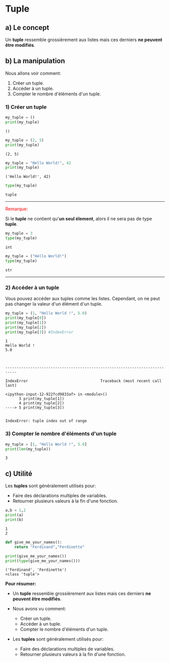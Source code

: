 
# Tuple

## a) Le concept

Un __tuple__ ressemble grossièrement aux listes mais ces derniers __ne peuvent être modifiés__. 

## b) La manipulation

Nous allons voir comment:
    
1. Créer un tuple.
2. Accéder à un tuple.
3. Compter le nombre d'éléments d'un tuple.

### 1) Créer un tuple


```python
my_tuple = ()
print(my_tuple)
```

    ()



```python
my_tuple = (2, 5)
print(my_tuple)
```

    (2, 5)



```python
my_tuple = "Hello World!", 42
print(my_tuple)
```

    ('Hello World!', 42)



```python
type(my_tuple)
```




    tuple



---

<font color = 'red'> Remarque: </font>

Si le __tuple__ ne contient qu'__un seul élement__, alors il ne sera pas de type __tuple__.


```python
my_tuple = 3
type(my_tuple)
```




    int




```python
my_tuple = ("Hello World!")
type(my_tuple)
```




    str



---

### 2) Accéder à un tuple

Vous pouvez accéder aux tuples comme les listes. Cependant, on ne peut pas changer la valeur d'un élément d'un tuple.


```python
my_tuple = (1, "Hello World !", 5.0)
print(my_tuple[0])
print(my_tuple[1])
print(my_tuple[2])
print(my_tuple[3]) #IndexError
```

    1
    Hello World !
    5.0



    ---------------------------------------------------------------------------

    IndexError                                Traceback (most recent call last)

    <ipython-input-12-922fcd9833af> in <module>()
          3 print(my_tuple[1])
          4 print(my_tuple[2])
    ----> 5 print(my_tuple[3])
    

    IndexError: tuple index out of range


### 3) Compter le nombre d'éléments d'un tuple 


```python
my_tuple = [1, "Hello World !", 5.0]
print(len(my_tuple))
```

    3


## c) Utilité

Les __tuples__ sont généralement utilisés pour:
    
- Faire des déclarations multiples de variables.
- Retourner plusieurs valeurs à la fin d'une fonction.


```python
a,b = 1,2
print(a)
print(b)
```

    1
    2



```python
def give_me_your_names():
    return "Ferdinand","Ferdinette"

print(give_me_your_names())
print(type(give_me_your_names()))
```

    ('Ferdinand', 'Ferdinette')
    <class 'tuple'>


__Pour résumer:__

- Un __tuple__ ressemble grossièrement aux listes mais ces derniers __ne peuvent être modifiés__. 
- Nous avons vu comment:
    - Créer un tuple.
    - Accéder à un tuple.
    - Compter le nombre d'éléments d'un tuple.

- Les __tuples__ sont généralement utilisés pour:
    - Faire des déclarations multiples de variables.
    - Retourner plusieurs valeurs à la fin d'une fonction.
